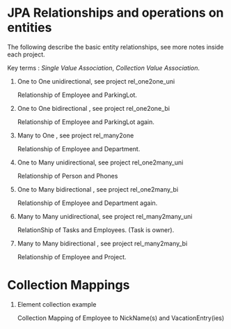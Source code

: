 JPA Relationships and operations on entities
============================================

The following describe the basic entity relationships, see more notes inside each project.

Key terms : *Single Value Association*, *Collection Value Association*.

1. One to One unidirectional, see project rel_one2one_uni

    Relationship of Employee and ParkingLot.
    
    
2. One to One bidirectional , see project rel_one2one_bi 

    Relationship of Employee and ParkingLot again.
    
    
2. Many to One , see project rel_many2one

    Relationship of Employee and Department.
    
    
2. One to Many unidirectional, see project rel_one2many_uni

    Relationship of Person and Phones
    
    
2. One to Many bidirectional , see project rel_one2many_bi

    Relationship of Employee and Department again.
    
    
2. Many to Many unidirectional, see project rel_many2many_uni

     RelationShip of Tasks and Employees.  (Task is owner).
    
2. Many to Many bidirectional , see project rel_many2many_bi

    Relationship of Employee and Project.


Collection Mappings
===================

1. Element collection example 

    Collection Mapping of Employee to NickName(s) and VacationEntry(ies)
